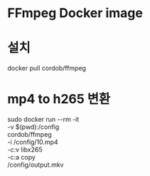 # FFmpeg Docker image


# 설치

docker pull cordob/ffmpeg



# mp4 to h265  변환 

sudo docker run --rm -it \
  -v $(pwd):/config \
cordob/ffmpeg \
  -i /config/10.mp4 \
  -c:v libx265 \
  -c:a copy \
  /config/output.mkv
